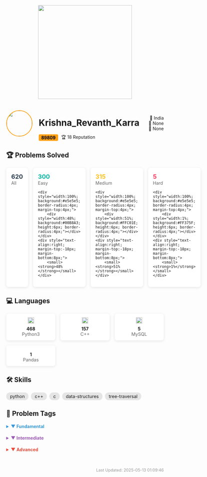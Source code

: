 <!-- start -->


<div align="center">
  <img src="https://assets.leetcode.com/static_assets/public/webpack_bundles/images/logo-dark.e99485d9b.svg" width="300"/>
</div>

<div style="display:flex; justify-content:space-between; align-items:center; margin:20px 0;">
  <div style="display:flex; align-items:center; gap:20px;">
    <img src="https://assets.leetcode.com/users/default_avatar.jpg" width="80" style="border-radius:50%; border:2px solid #ffa116"/>
    <div>
      <h1>Krishna_Revanth_Karra</h1>
      <div style="display:flex; gap:10px; align-items:center;">
        <span style="background:#ffa116; color:black; padding:2px 8px; border-radius:4px; font-weight:bold;">89809</span>
        <span>🏆 18 Reputation</span>
      </div>
    </div>
  </div>
  <div style="text-align:right;">
    <div>📍 India</div>
    <div>🏫 None</div>
    <div>💼 None</div>
  </div>
</div>

## 🏆 Problems Solved
<div style="display:grid; grid-template-columns:repeat(4, 1fr); gap:16px; margin:20px 0;">

<div style="background:white; border-radius:8px; padding:16px; box-shadow:0 2px 8px rgba(0,0,0,0.1);">
  <div style="color:#2c3e50; font-weight:bold; font-size:1.2rem;">620</div>
  <div style="color:#666;">All</div>
  
</div>

<div style="background:white; border-radius:8px; padding:16px; box-shadow:0 2px 8px rgba(0,0,0,0.1);">
  <div style="color:#00B8A3; font-weight:bold; font-size:1.2rem;">300</div>
  <div style="color:#666;">Easy</div>
  
    <div style="width:100%; background:#e5e5e5; border-radius:4px; margin-top:4px;">
        <div style="width:48%; background:#00B8A3; height:6px; border-radius:4px;"></div>
    </div>
    <div style="text-align:right; margin-top:-18px; margin-bottom:8px;">
        <small><strong>48%</strong></small>
    </div>
    
</div>

<div style="background:white; border-radius:8px; padding:16px; box-shadow:0 2px 8px rgba(0,0,0,0.1);">
  <div style="color:#FFC01E; font-weight:bold; font-size:1.2rem;">315</div>
  <div style="color:#666;">Medium</div>
  
    <div style="width:100%; background:#e5e5e5; border-radius:4px; margin-top:4px;">
        <div style="width:51%; background:#FFC01E; height:6px; border-radius:4px;"></div>
    </div>
    <div style="text-align:right; margin-top:-18px; margin-bottom:8px;">
        <small><strong>51%</strong></small>
    </div>
    
</div>

<div style="background:white; border-radius:8px; padding:16px; box-shadow:0 2px 8px rgba(0,0,0,0.1);">
  <div style="color:#FF375F; font-weight:bold; font-size:1.2rem;">5</div>
  <div style="color:#666;">Hard</div>
  
    <div style="width:100%; background:#e5e5e5; border-radius:4px; margin-top:4px;">
        <div style="width:1%; background:#FF375F; height:6px; border-radius:4px;"></div>
    </div>
    <div style="text-align:right; margin-top:-18px; margin-bottom:8px;">
        <small><strong>1%</strong></small>
    </div>
    
</div>
</div>

## 💻 Languages
<div style="display:grid; grid-template-columns:repeat(auto-fill, minmax(120px, 1fr)); gap:16px; margin:20px 0;">

<div style="background:white; border-radius:8px; padding:12px; box-shadow:0 2px 8px rgba(0,0,0,0.1); text-align:center;">
  <img src='https://cdn.jsdelivr.net/gh/devicons/devicon/icons/python/python-original.svg' width='20'/>
  <div style="font-weight:bold; margin-top:8px;">468</div>
  <div style="color:#666; font-size:0.9rem;">Python3</div>
</div>

<div style="background:white; border-radius:8px; padding:12px; box-shadow:0 2px 8px rgba(0,0,0,0.1); text-align:center;">
  <img src='https://cdn.jsdelivr.net/gh/devicons/devicon/icons/cplusplus/cplusplus-original.svg' width='20'/>
  <div style="font-weight:bold; margin-top:8px;">157</div>
  <div style="color:#666; font-size:0.9rem;">C++</div>
</div>

<div style="background:white; border-radius:8px; padding:12px; box-shadow:0 2px 8px rgba(0,0,0,0.1); text-align:center;">
  <img src='https://cdn.jsdelivr.net/gh/devicons/devicon/icons/mysql/mysql-original-wordmark.svg' width='20'/>
  <div style="font-weight:bold; margin-top:8px;">5</div>
  <div style="color:#666; font-size:0.9rem;">MySQL</div>
</div>

<div style="background:white; border-radius:8px; padding:12px; box-shadow:0 2px 8px rgba(0,0,0,0.1); text-align:center;">
  
  <div style="font-weight:bold; margin-top:8px;">1</div>
  <div style="color:#666; font-size:0.9rem;">Pandas</div>
</div>
</div>

## 🛠 Skills
<div style="display:flex; flex-wrap:wrap; gap:8px; margin:20px 0;">
<span style="background:#e5e5e5; padding:4px 12px; border-radius:12px; font-size:0.9rem;">python</span><span style="background:#e5e5e5; padding:4px 12px; border-radius:12px; font-size:0.9rem;">c++</span><span style="background:#e5e5e5; padding:4px 12px; border-radius:12px; font-size:0.9rem;">c</span><span style="background:#e5e5e5; padding:4px 12px; border-radius:12px; font-size:0.9rem;">data-structures</span><span style="background:#e5e5e5; padding:4px 12px; border-radius:12px; font-size:0.9rem;">tree-traversal</span></div>

## 📌 Problem Tags
<div style="margin:20px 0;">

<details>
<summary style="font-weight:bold; color:#3498db; cursor:pointer; margin:10px 0;">▼ Fundamental</summary>
<div style="display:flex; flex-wrap:wrap; gap:8px; margin:10px 0;">
<span style="background:#3498db; color:white; padding:4px 12px; border-radius:12px; font-size:0.9rem;">Array <span style="background:white; color:#3498db; border-radius:50%; padding:0 6px; margin-left:4px;">337</span></span><span style="background:#3498db; color:white; padding:4px 12px; border-radius:12px; font-size:0.9rem;">String <span style="background:white; color:#3498db; border-radius:50%; padding:0 6px; margin-left:4px;">164</span></span><span style="background:#3498db; color:white; padding:4px 12px; border-radius:12px; font-size:0.9rem;">Sorting <span style="background:white; color:#3498db; border-radius:50%; padding:0 6px; margin-left:4px;">95</span></span><span style="background:#3498db; color:white; padding:4px 12px; border-radius:12px; font-size:0.9rem;">Simulation <span style="background:white; color:#3498db; border-radius:50%; padding:0 6px; margin-left:4px;">73</span></span><span style="background:#3498db; color:white; padding:4px 12px; border-radius:12px; font-size:0.9rem;">Two Pointers <span style="background:white; color:#3498db; border-radius:50%; padding:0 6px; margin-left:4px;">55</span></span><span style="background:#3498db; color:white; padding:4px 12px; border-radius:12px; font-size:0.9rem;">Matrix <span style="background:white; color:#3498db; border-radius:50%; padding:0 6px; margin-left:4px;">50</span></span><span style="background:#3498db; color:white; padding:4px 12px; border-radius:12px; font-size:0.9rem;">Stack <span style="background:white; color:#3498db; border-radius:50%; padding:0 6px; margin-left:4px;">22</span></span><span style="background:#3498db; color:white; padding:4px 12px; border-radius:12px; font-size:0.9rem;">Linked List <span style="background:white; color:#3498db; border-radius:50%; padding:0 6px; margin-left:4px;">21</span></span><span style="background:#3498db; color:white; padding:4px 12px; border-radius:12px; font-size:0.9rem;">Enumeration <span style="background:white; color:#3498db; border-radius:50%; padding:0 6px; margin-left:4px;">15</span></span><span style="background:#3498db; color:white; padding:4px 12px; border-radius:12px; font-size:0.9rem;">Queue <span style="background:white; color:#3498db; border-radius:50%; padding:0 6px; margin-left:4px;">6</span></span></div></details>

<details>
<summary style="font-weight:bold; color:#9b59b6; cursor:pointer; margin:10px 0;">▼ Intermediate</summary>
<div style="display:flex; flex-wrap:wrap; gap:8px; margin:10px 0;">
<span style="background:#9b59b6; color:white; padding:4px 12px; border-radius:12px; font-size:0.9rem;">Hash Table <span style="background:white; color:#9b59b6; border-radius:50%; padding:0 6px; margin-left:4px;">146</span></span><span style="background:#9b59b6; color:white; padding:4px 12px; border-radius:12px; font-size:0.9rem;">Math <span style="background:white; color:#9b59b6; border-radius:50%; padding:0 6px; margin-left:4px;">110</span></span><span style="background:#9b59b6; color:white; padding:4px 12px; border-radius:12px; font-size:0.9rem;">Depth-First Search <span style="background:white; color:#9b59b6; border-radius:50%; padding:0 6px; margin-left:4px;">80</span></span><span style="background:#9b59b6; color:white; padding:4px 12px; border-radius:12px; font-size:0.9rem;">Tree <span style="background:white; color:#9b59b6; border-radius:50%; padding:0 6px; margin-left:4px;">67</span></span><span style="background:#9b59b6; color:white; padding:4px 12px; border-radius:12px; font-size:0.9rem;">Binary Tree <span style="background:white; color:#9b59b6; border-radius:50%; padding:0 6px; margin-left:4px;">63</span></span><span style="background:#9b59b6; color:white; padding:4px 12px; border-radius:12px; font-size:0.9rem;">Breadth-First Search <span style="background:white; color:#9b59b6; border-radius:50%; padding:0 6px; margin-left:4px;">56</span></span><span style="background:#9b59b6; color:white; padding:4px 12px; border-radius:12px; font-size:0.9rem;">Bit Manipulation <span style="background:white; color:#9b59b6; border-radius:50%; padding:0 6px; margin-left:4px;">43</span></span><span style="background:#9b59b6; color:white; padding:4px 12px; border-radius:12px; font-size:0.9rem;">Greedy <span style="background:white; color:#9b59b6; border-radius:50%; padding:0 6px; margin-left:4px;">37</span></span><span style="background:#9b59b6; color:white; padding:4px 12px; border-radius:12px; font-size:0.9rem;">Design <span style="background:white; color:#9b59b6; border-radius:50%; padding:0 6px; margin-left:4px;">28</span></span><span style="background:#9b59b6; color:white; padding:4px 12px; border-radius:12px; font-size:0.9rem;">Binary Search <span style="background:white; color:#9b59b6; border-radius:50%; padding:0 6px; margin-left:4px;">25</span></span><span style="background:#9b59b6; color:white; padding:4px 12px; border-radius:12px; font-size:0.9rem;">Graph <span style="background:white; color:#9b59b6; border-radius:50%; padding:0 6px; margin-left:4px;">17</span></span><span style="background:#9b59b6; color:white; padding:4px 12px; border-radius:12px; font-size:0.9rem;">Sliding Window <span style="background:white; color:#9b59b6; border-radius:50%; padding:0 6px; margin-left:4px;">10</span></span><span style="background:#9b59b6; color:white; padding:4px 12px; border-radius:12px; font-size:0.9rem;">Recursion <span style="background:white; color:#9b59b6; border-radius:50%; padding:0 6px; margin-left:4px;">9</span></span><span style="background:#9b59b6; color:white; padding:4px 12px; border-radius:12px; font-size:0.9rem;">Ordered Set <span style="background:white; color:#9b59b6; border-radius:50%; padding:0 6px; margin-left:4px;">6</span></span><span style="background:#9b59b6; color:white; padding:4px 12px; border-radius:12px; font-size:0.9rem;">Database <span style="background:white; color:#9b59b6; border-radius:50%; padding:0 6px; margin-left:4px;">5</span></span></div></details>

<details>
<summary style="font-weight:bold; color:#e74c3c; cursor:pointer; margin:10px 0;">▼ Advanced</summary>
<div style="display:flex; flex-wrap:wrap; gap:8px; margin:10px 0;">
<span style="background:#e74c3c; color:white; padding:4px 12px; border-radius:12px; font-size:0.9rem;">Backtracking <span style="background:white; color:#e74c3c; border-radius:50%; padding:0 6px; margin-left:4px;">18</span></span><span style="background:#e74c3c; color:white; padding:4px 12px; border-radius:12px; font-size:0.9rem;">Dynamic Programming <span style="background:white; color:#e74c3c; border-radius:50%; padding:0 6px; margin-left:4px;">18</span></span><span style="background:#e74c3c; color:white; padding:4px 12px; border-radius:12px; font-size:0.9rem;">Union Find <span style="background:white; color:#e74c3c; border-radius:50%; padding:0 6px; margin-left:4px;">16</span></span><span style="background:#e74c3c; color:white; padding:4px 12px; border-radius:12px; font-size:0.9rem;">Divide and Conquer <span style="background:white; color:#e74c3c; border-radius:50%; padding:0 6px; margin-left:4px;">8</span></span><span style="background:#e74c3c; color:white; padding:4px 12px; border-radius:12px; font-size:0.9rem;">Trie <span style="background:white; color:#e74c3c; border-radius:50%; padding:0 6px; margin-left:4px;">6</span></span><span style="background:#e74c3c; color:white; padding:4px 12px; border-radius:12px; font-size:0.9rem;">Quickselect <span style="background:white; color:#e74c3c; border-radius:50%; padding:0 6px; margin-left:4px;">4</span></span><span style="background:#e74c3c; color:white; padding:4px 12px; border-radius:12px; font-size:0.9rem;">Data Stream <span style="background:white; color:#e74c3c; border-radius:50%; padding:0 6px; margin-left:4px;">3</span></span><span style="background:#e74c3c; color:white; padding:4px 12px; border-radius:12px; font-size:0.9rem;">Game Theory <span style="background:white; color:#e74c3c; border-radius:50%; padding:0 6px; margin-left:4px;">2</span></span><span style="background:#e74c3c; color:white; padding:4px 12px; border-radius:12px; font-size:0.9rem;">Binary Indexed Tree <span style="background:white; color:#e74c3c; border-radius:50%; padding:0 6px; margin-left:4px;">2</span></span><span style="background:#e74c3c; color:white; padding:4px 12px; border-radius:12px; font-size:0.9rem;">Segment Tree <span style="background:white; color:#e74c3c; border-radius:50%; padding:0 6px; margin-left:4px;">2</span></span><span style="background:#e74c3c; color:white; padding:4px 12px; border-radius:12px; font-size:0.9rem;">Monotonic Stack <span style="background:white; color:#e74c3c; border-radius:50%; padding:0 6px; margin-left:4px;">2</span></span><span style="background:#e74c3c; color:white; padding:4px 12px; border-radius:12px; font-size:0.9rem;">Rolling Hash <span style="background:white; color:#e74c3c; border-radius:50%; padding:0 6px; margin-left:4px;">1</span></span><span style="background:#e74c3c; color:white; padding:4px 12px; border-radius:12px; font-size:0.9rem;">Topological Sort <span style="background:white; color:#e74c3c; border-radius:50%; padding:0 6px; margin-left:4px;">1</span></span></div></details>
</div>

<div style="text-align:right; color:#999; font-size:0.8rem; margin-top:40px;">
  Last Updated: 2025-05-13 01:09:46
</div>

<!-- end -->